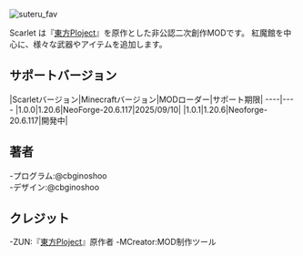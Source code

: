 ![suteru_fav](https://github.com/cbginoshoo/Scarlet/blob/data/Scarlet%20Logo.png)

Scarlet は『[東方Ploject](https://ja.wikipedia.org/wiki/%E6%9D%B1%E6%96%B9Project"東方Ploject")』を原作とした非公認二次創作MODです。
紅魔館を中心に、様々な武器やアイテムを追加します。


## サポートバージョン
|Scarletバージョン|Minecraftバージョン|MODローダー|サポート期限| 
----|----
|1.0.0|1.20.6|NeoForge-20.6.117|2025/09/10|
|1.0.1|1.20.6|Neoforge-20.6.117|開発中|


## 著者  
-プログラム:@cbginoshoo  
-デザイン:@cbginoshoo


## クレジット  
-ZUN:『[東方Ploject](https://ja.wikipedia.org/wiki/%E6%9D%B1%E6%96%B9Project"東方Ploject")』原作者  
-MCreator:MOD制作ツール
